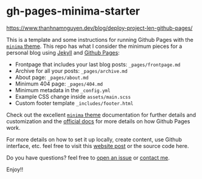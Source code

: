 # gh-pages-minima-starter

https://www.thanhnamnguyen.dev/blog/deploy-project-len-github-pages/

This is a template and some instructions for running Github Pages with the
[`minima` theme][minima]. This repo has what I consider the minimum pieces for a
personal blog using [Jekyll][jk] and [Github Pages][gh-site]:

- Frontpage that includes your last blog posts: `_pages/frontpage.md`
- Archive for all your posts: `_pages/archive.md`
- About page: `_pages/about.md`
- Minimum 404 page: `_pages/404.md`
- Minimum metadata in the `_config.yml`
- Example CSS change inside `assets/main.scss`
- Custom footer template `_includes/footer.html`

Check out the excellent [`minima` theme][minima] documentation for further
details and customization and the [official docs][gh] for more details on how
Github Pages work.

For more details on how to set it up locally, create content, use Github
interface, etc. feel free to visit this [website post][dev] or the source code
here.

Do you have questions? feel free to
[open an issue](https://github.com/jsanz/gh-pages-minima-starter/issues/new/choose)
or [contact me](https://jorgesanz.net/contact).

Enjoy!!

[gh-site]: https://pages.github.com/
[jk]: https://jekyllrb.com/
[minima]: https://github.com/jekyll/minima/tree/2.5-stable
[gh]: https://help.github.com/en/github/working-with-github-pages
[gh-settings]: https://help.github.com/en/github/working-with-github-pages/configuring-a-publishing-source-for-your-github-pages-site
[dev]: https://jsanz.github.io/gh-pages-minima-starter/2020/04/17/local-env.html
